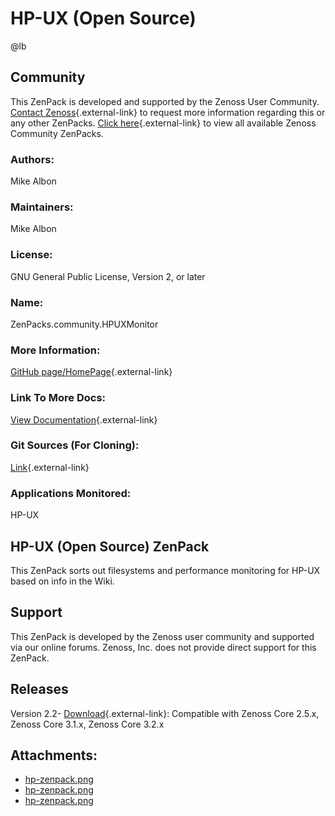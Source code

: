 # HP-UX (Open Source)

@lb[](img/zenpack-hp-zenpack.png)

## Community

This ZenPack is developed and supported by the Zenoss User Community.
[Contact Zenoss](https://tryit.zenoss.com/zenpack-contact/){.external-link} to
request more information regarding this or any other ZenPacks. [Click here](https://zenoss.com/product/zenpacks?f%5B0%5D=im_field_zenpack_category:1021){.external-link} to
view all available Zenoss Community ZenPacks.

### Authors:

Mike Albon

### Maintainers:

Mike Albon

### License:

GNU General Public License, Version 2, or later

### Name:

ZenPacks.community.HPUXMonitor

### More Information:

[GitHub page/HomePage](http://community.zenoss.org/docs/DOC-3462){.external-link}

### Link To More Docs:

[View Documentation](http://community.zenoss.org/docs/DOC-3462){.external-link}

### Git Sources (For Cloning):

[Link](https://github.com/zenoss/ZenPacks.community.HPUXMonitor.git){.external-link}

### Applications Monitored:

HP-UX

## HP-UX (Open Source) ZenPack

This ZenPack sorts out filesystems and performance monitoring for HP-UX
based on info in the Wiki.

## Support

This ZenPack is developed by the Zenoss user community and supported via
our online forums. Zenoss, Inc. does not provide direct support for this
ZenPack.

## Releases

Version 2.2- [Download](https://storage.googleapis.com/zenpacks/ZenPacks.community.HPUXMonitor/2.2/ZenPacks.community.HPUXMonitor-2.2.egg){.external-link}:   Compatible with Zenoss Core 2.5.x, Zenoss Core 3.1.x, Zenoss Core
    3.2.x

## Attachments:

-   [hp-zenpack.png](img/zenpack-hp-zenpack.png)
-   [hp-zenpack.png](img/zenpack-hp-zenpack.png)
-   [hp-zenpack.png](img/zenpack-hp-zenpack.png)

